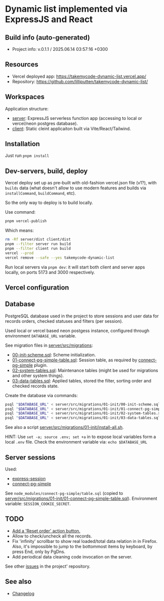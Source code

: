 <!--
 @since 2025.06.07, 19:45
 @changed 2025.06.12, 15:31
-->

# Dynamic list implemented via ExpressJS and React

## Build info (auto-generated)

- Project info: v.0.1.1 / 2025.06.14 03:57:16 +0300

## Resources

- Vercel deployed app: https://takemycode-dynamic-list.vercel.app/
- Repository: https://github.com/lilliputten/takemycode-dynamic-list/

## Workspaces

Application structure:

- [server](server): ExpressJS serverless function app (accessing to local or vercel/neon postgres database).
- [client](client): Static cleint applicaiton built via Vite/React/Tailwind.

## Installation

Just run `pnpm install`

## Dev-servers, build, deploy

Vercel deploy set up as pre-built with old-fashion vercel.json file (v1?), with `builds` data (what doesn't allow to use modern features and builds via `installCommand`, `buildCommand`, etc).

So the only way to deploy is to build locally.

Use command:

```bash
pnpm vercel-publish
```

Which means:

```bash
rm -Rf server/dist client/dist
pnpm --filter server run build
pnpm --filter client run build
vercel --prod
vercel remove --safe --yes takemycode-dynamic-list
```

Run local servers via `pnpm dev`: it will start both client and server apps locally, on ports 5173 and 3000 respectively.

## Vercel configuration

## Database

PostgreSQL database used in the project to store sessions and user data for records orders, checked statuses and filters (per session).

Used local or vercel based neon postgess instance, configured through environment `DATABASE_URL` variable.

See migration files in [server/src/migrations](server/src/migrations):

- [00-init-scheme.sql](server/src/migrations/01-init/00-init-scheme.sql): Scheme initialization.
- [01-connect-pg-simple-table.sql](server/src/migrations/01-init/01-connect-pg-simple-table.sql): Session table, as required by [connect-pg-simple](https://www.npmjs.com/package/connect-pg-simple) plugin.
- [02-system-tables.sql](server/src/migrations/01-init/02-system-tables.sql): Maintenance tables (might be used for migrations and other system things).
- [03-data-tables.sql](server/src/migrations/01-init/03-data-tables.sql): Applied tables, stored the filter, sorting order and checked records state.

Create the database via commands:

```bash
psql "$DATABASE_URL" < server/src/migrations/01-init/00-init-scheme.sql
psql "$DATABASE_URL" < server/src/migrations/01-init/01-connect-pg-simple-table.sql
psql "$DATABASE_URL" < server/src/migrations/01-init/02-system-tables.sql
psql "$DATABASE_URL" < server/src/migrations/01-init/03-data-tables.sql
```

See also a script [server/src/migrations/01-init/install-all.sh](server/src/migrations/01-init/install-all.sh).

HINT: Use `set -a; source .env; set +a` in to expose local variables form a local `.env` file. Check the environment variable via: `echo $DATABASE_URL`

## Server sessions

Used:

- [express-session](https://www.npmjs.com/package/express-session#compatible-session-stores)
- [connect-pg-simple](https://www.npmjs.com/package/connect-pg-simple)

See `node_modules/connect-pg-simple/table.sql` (copied to [server/src/migrations/01-init/01-connect-pg-simple-table.sql](server/src/migrations/01-init/01-connect-pg-simple-table.sql)).
Environment variable: `SESSION_COOKIE_SECRET`.

## TODO

- [Add a 'Reset order' action button.](https://github.com/lilliputten/takemycode-dynamic-list/issues/19)
- Allow to check/uncheck all the records.
- Fix 'infinity' scrollbar to show real loaded/total data relation in in Firefox. Also, it's impossible to jump to the bottommost items by keyboard, by press End, only by PgDns.
- Add periodical data cleaning code invocation on the server.

See other [issues](https://github.com/lilliputten/takemycode-dynamic-list/issues) in the project' repository.

## See also

- [Changelog](CHANGELOG.md)
